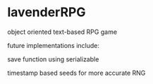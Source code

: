 # lavenderRPG
object oriented text-based RPG game 

future implementations include:

save function using serializable

timestamp based seeds for more accurate RNG


